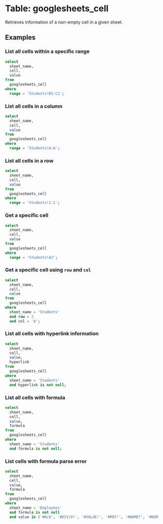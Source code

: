 # Table: googlesheets_cell

Retrieves information of a non-empty cell in a given sheet.

## Examples

### List all cells within a specific range

```sql
select
  sheet_name,
  cell,
  value
from
  googlesheets_cell
where
  range = 'Students!B1:C2';
```

### List all cells in a column

```sql
select
  sheet_name,
  cell,
  value
from
  googlesheets_cell
where
  range = 'Students!A:A';
```

### List all cells in a row

```sql
select
  sheet_name,
  cell,
  value
from
  googlesheets_cell
where
  range = 'Students!1:1';
```

### Get a specific cell

```sql
select
  sheet_name,
  cell,
  value
from
  googlesheets_cell
where
  range = 'Students!A2';
```

### Get a specific cell using `row` and `col`

```sql
select
  sheet_name,
  cell,
  value
from
  googlesheets_cell
where
  sheet_name = 'Students'
  and row = 2
  and col = 'A';
```

### List all cells with hyperlink information

```sql
select
  sheet_name,
  cell,
  value,
  hyperlink
from
  googlesheets_cell
where
  sheet_name = 'Students'
  and hyperlink is not null;
```

### List all cells with formula

```sql
select
  sheet_name,
  cell,
  value,
  formula
from
  googlesheets_cell
where
  sheet_name = 'Students'
  and formula is not null;
```

### List cells with formula parse error

```sql
select
  sheet_name,
  cell,
  value,
  formula
from
  googlesheets_cell
where
  sheet_name = 'Employees'
  and formula is not null
  and value in ('#N/A', '#DIV/0!', '#VALUE!', '#REF!', '#NAME?', '#NUM!', '#ERROR!', '#NULL!');
```
